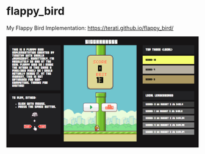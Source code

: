 # flappy_bird
My Flappy Bird Implementation: https://terati.github.io/flappy_bird/ 

![alt text](https://github.com/terati/flappy_bird/blob/master/imgs/snippet.PNG)
